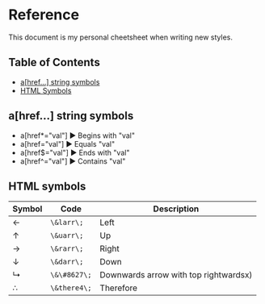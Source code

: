 # Reference

This document is my personal cheetsheet when writing new styles.

## Table of Contents
- [a[href...] string symbols](#ahref-string-symbols)
- [HTML Symbols](#html-symbols)

## a[href...] string symbols
- a[href\*="val"] &#9658; Begins with "val"
- a[href="val"] &#9658; Equals "val"
- a[href$="val"] &#9658; Ends with "val"
- a[href^="val"] &#9658; Contains "val"

## HTML symbols
<!-- https://www.w3schools.com/charsets/ref_utf_arrows.asp -->
| Symbol | Code | Description |
| ------ | ---- | ----------- |
| &larr; | ``` \&larr\; ``` | Left |
| &uarr; | ``` \&uarr\; ``` | Up |
| &rarr; | ``` \&rarr\; ``` | Right |
| &darr; | ``` \&darr\; ``` | Down |
| &#8627; | ``` \&\#8627\; ``` | Downwards arrow with top rightwardsx) |
| &there4; | ``` \&there4\; ``` | Therefore |
